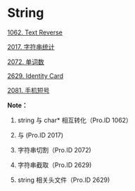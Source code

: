 # String

[1062. Text Reverse](https://github.com/Lsyhprum/HDUOJ/tree/master/1062)

[2017. 字符串统计](https://github.com/Lsyhprum/HDUOJ/tree/master/2017)

[2072. 单词数](https://github.com/Lsyhprum/HDUOJ/tree/master/2072)

[2629. Identity Card](https://github.com/Lsyhprum/HDUOJ/tree/master/2629)

[2081. 手机短号](https://github.com/Lsyhprum/HDUOJ/tree/master/2081)

**Note：**

1. string 与 char* 相互转化（Pro.ID 1062）

2. <string> 与 <csting> (Pro.ID 2017)

2. 字符串切割（Pro.ID 2072)

3. 字符串截取（Pro.ID 2629)

4. string 相关头文件（Pro.ID 2629)


